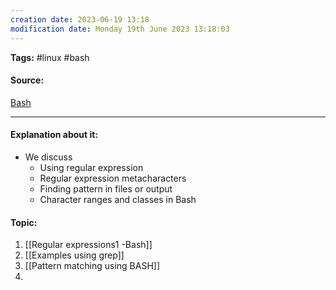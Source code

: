 ```yaml
---
creation date: 2023-06-19 13:18
modification date: Monday 19th June 2023 13:18:03
---
```


**Tags:** #linux #bash

#### Source:
[Bash](https://tldp.org/LDP/Bash-Beginners-Guide/html/chap_04.html)

--------------------------------------

#### Explanation about it:

* We discuss
	* Using regular expression
	* Regular expression metacharacters
	* Finding pattern in files or output
	* Character ranges and classes in Bash

#### Topic:

1. [[Regular expressions1 -Bash]]
2. [[Examples using grep]]
3. [[Pattern matching using BASH]]
4. 